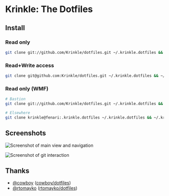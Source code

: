 # Krinkle: The Dotfiles

## Install

### Read only
```bash
git clone git://github.com/Krinkle/dotfiles.git ~/.krinkle.dotfiles && ~/.krinkle.dotfiles/bin/init
```

### Read+Write access
```bash
git clone git@github.com:Krinkle/dotfiles.git ~/.krinkle.dotfiles && ~/.krinkle.dotfiles/bin/init
```

### Read only (WMF)
```bash
# Bastion
git clone git://github.com/Krinkle/dotfiles.git ~/.krinkle.dotfiles && ~/.krinkle.dotfiles/bin/init-wmf

# Elsewhere
git clone krinkle@fenari:.krinkle.dotfiles ~/.krinkle.dotfiles && ~/.krinkle.dotfiles/bin/init-wmf
```

## Screenshots

![Screenshot of main view and navigation](http://f.cl.ly/items/2p060T0A2734243Y0c35/screenshot-dotfiles-22062575ac-nav.png)

![Screenshot of git interaction](http://f.cl.ly/items/3B1q3T2o3G223Y123B0P/screenshot-dotfiles-22062575ac-git.png)

## Thanks

* [@cowboy](https://github.com/cowboy) ([cowboy/dotfiles](https://github.com/cowboy/dotfiles))
* [@rtomayko](https://github.com/rtomayko) ([rtomayko/dotfiles](https://github.com/rtomayko/dotfiles))

